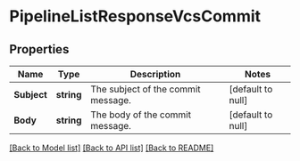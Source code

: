 # PipelineListResponseVcsCommit

## Properties
Name | Type | Description | Notes
------------ | ------------- | ------------- | -------------
**Subject** | **string** | The subject of the commit message. | [default to null]
**Body** | **string** | The body of the commit message. | [default to null]

[[Back to Model list]](../README.md#documentation-for-models) [[Back to API list]](../README.md#documentation-for-api-endpoints) [[Back to README]](../README.md)

